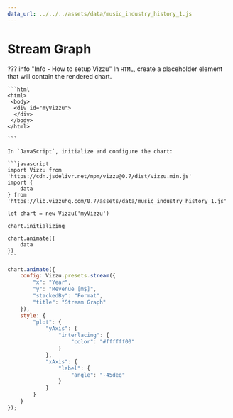 ```yaml
---
data_url: ../../../assets/data/music_industry_history_1.js
---
```


# Stream Graph

<div id="example_01"></div>

??? info "Info - How to setup Vizzu"
    In `HTML`, create a placeholder element that will contain the rendered
    chart.

    ```html
    <html>
     <body>
      <div id="myVizzu">
      </div>
     </body>
    </html>

    ```

    In `JavaScript`, initialize and configure the chart:

    ```javascript
    import Vizzu from 'https://cdn.jsdelivr.net/npm/vizzu@0.7/dist/vizzu.min.js'
    import {
        data
    } from 'https://lib.vizzuhq.com/0.7/assets/data/music_industry_history_1.js'

    let chart = new Vizzu('myVizzu')

    chart.initializing

    chart.animate({
        data
    })
    ```

```javascript
chart.animate({
    config: Vizzu.presets.stream({
        "x": "Year",
        "y": "Revenue [m$]",
        "stackedBy": "Format",
        "title": "Stream Graph"
    }),
    style: {
        "plot": {
            "yAxis": {
                "interlacing": {
                    "color": "#ffffff00"
                }
            },
            "xAxis": {
                "label": {
                    "angle": "-45deg"
                }
            }
        }
    }
});
```

<script src="./32_C_A_stream.js"></script>
